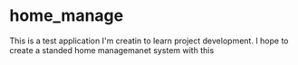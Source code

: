 # home_manage
This is a test application I'm creatin to learn project development. I hope to create a standed home managemanet system with this
